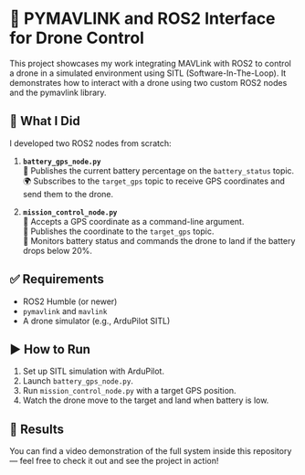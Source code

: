 # 🚁 PYMAVLINK and ROS2 Interface for Drone Control

This project showcases my work integrating MAVLink with ROS2 to control a drone in a simulated environment using SITL (Software-In-The-Loop). It demonstrates how to interact with a drone using two custom ROS2 nodes and the pymavlink library.

## 🔧 What I Did

I developed two ROS2 nodes from scratch:

1. **`battery_gps_node.py`**  
   📡 Publishes the current battery percentage on the `battery_status` topic.  
   🌍 Subscribes to the `target_gps` topic to receive GPS coordinates and send them to the drone.

2. **`mission_control_node.py`**  
   🧭 Accepts a GPS coordinate as a command-line argument.  
   🚀 Publishes the coordinate to the `target_gps` topic.  
   🛬 Monitors battery status and commands the drone to land if the battery drops below 20%.

## ✅ Requirements

- ROS2 Humble (or newer)
- `pymavlink` and `mavlink`
- A drone simulator (e.g., ArduPilot SITL)

## ▶️ How to Run

1. Set up SITL simulation with ArduPilot.
2. Launch `battery_gps_node.py`.
3. Run `mission_control_node.py` with a target GPS position.
4. Watch the drone move to the target and land when battery is low.

## 🎥 Results

You can find a video demonstration of the full system inside this repository — feel free to check it out and see the project in action!
